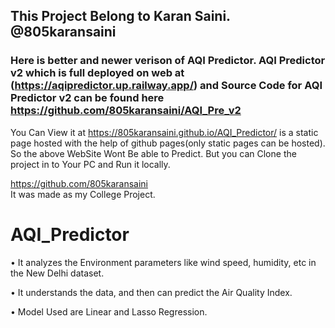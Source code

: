 ## This Project Belong to Karan Saini. @805karansaini
### Here is better and newer verison of AQI Predictor. AQI Predictor v2 which is full deployed on web at (https://aqipredictor.up.railway.app/) and Source Code for AQI Predictor v2 can be found here https://github.com/805karansaini/AQI_Pre_v2
You Can View it at https://805karansaini.github.io/AQI_Predictor/ is a static page hosted with the help of github pages(only static pages can be hosted).
So the above WebSite Wont Be able to Predict.
But you can Clone the project in to Your PC and Run it locally.


https://github.com/805karansaini  
It was made as my College Project.

# AQI_Predictor
• It analyzes the Environment parameters like wind speed, humidity, etc in the New Delhi dataset.

• It understands the data, and then can predict the Air Quality Index.

• Model Used are Linear and Lasso Regression.

